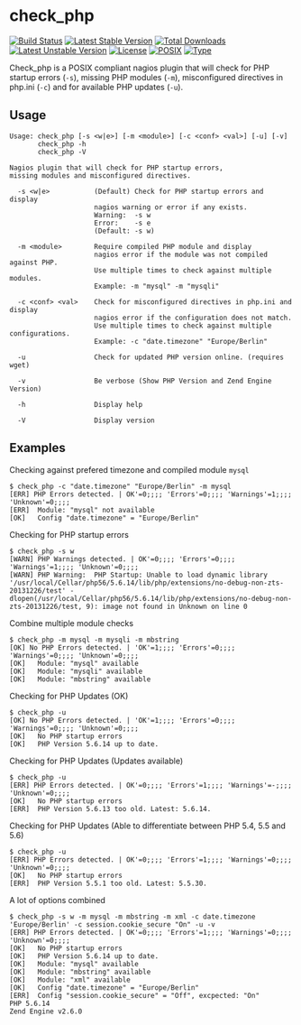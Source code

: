 # check_php

[![Build Status](https://travis-ci.org/cytopia/check_php.svg?branch=master)](https://travis-ci.org/cytopia/check_php)
[![Latest Stable Version](https://poser.pugx.org/cytopia/check_php/v/stable)](https://packagist.org/packages/cytopia/check_php) [![Total Downloads](https://poser.pugx.org/cytopia/check_php/downloads)](https://packagist.org/packages/cytopia/check_php) [![Latest Unstable Version](https://poser.pugx.org/cytopia/check_php/v/unstable)](https://packagist.org/packages/cytopia/check_php) [![License](https://poser.pugx.org/cytopia/check_php/license)](http://opensource.org/licenses/MIT)
[![POSIX](https://img.shields.io/badge/posix-100%25-brightgreen.svg)](https://en.wikipedia.org/?title=POSIX)
[![Type](https://img.shields.io/badge/type-%2Fbin%2Fsh-red.svg)](https://en.wikipedia.org/?title=Bourne_shell)

Check_php is a POSIX compliant nagios plugin that will check for PHP startup errors (`-s`), missing PHP modules (`-m`), misconfigured directives in php.ini (`-c`) and for available PHP updates (`-u`).


## Usage

```shell
Usage: check_php [-s <w|e>] [-m <module>] [-c <conf> <val>] [-u] [-v]
       check_php -h
       check_php -V

Nagios plugin that will check for PHP startup errors,
missing modules and misconfigured directives.

  -s <w|e>           (Default) Check for PHP startup errors and display
                     nagios warning or error if any exists.
                     Warning:  -s w
                     Error:    -s e
                     (Default: -s w)

  -m <module>        Require compiled PHP module and display
                     nagios error if the module was not compiled against PHP.
                     Use multiple times to check against multiple modules.
                     Example: -m "mysql" -m "mysqli"

  -c <conf> <val>    Check for misconfigured directives in php.ini and display
                     nagios error if the configuration does not match.
                     Use multiple times to check against multiple configurations.
                     Example: -c "date.timezone" "Europe/Berlin"

  -u                 Check for updated PHP version online. (requires wget)

  -v                 Be verbose (Show PHP Version and Zend Engine Version)

  -h                 Display help

  -V                 Display version
```


## Examples

Checking against prefered timezone and compiled module `mysql`

```shell
$ check_php -c "date.timezone" "Europe/Berlin" -m mysql
[ERR] PHP Errors detected. | OK'=0;;;; 'Errors'=0;;;; 'Warnings'=1;;;; 'Unknown'=0;;;;
[ERR]  Module: "mysql" not available
[OK]   Config "date.timezone" = "Europe/Berlin"
```

Checking for PHP startup errors

```shell
$ check_php -s w
[WARN] PHP Warnings detected. | OK'=0;;;; 'Errors'=0;;;; 'Warnings'=1;;;; 'Unknown'=0;;;;
[WARN] PHP Warning:  PHP Startup: Unable to load dynamic library '/usr/local/Cellar/php56/5.6.14/lib/php/extensions/no-debug-non-zts-20131226/test' - dlopen(/usr/local/Cellar/php56/5.6.14/lib/php/extensions/no-debug-non-zts-20131226/test, 9): image not found in Unknown on line 0
```

Combine multiple module checks

```shell
$ check_php -m mysql -m mysqli -m mbstring
[OK] No PHP Errors detected. | 'OK'=1;;;; 'Errors'=0;;;; 'Warnings'=0;;;; 'Unknown'=0;;;;
[OK]   Module: "mysql" available
[OK]   Module: "mysqli" available
[OK]   Module: "mbstring" available
```

Checking for PHP Updates (OK)
```shell
$ check_php -u
[OK] No PHP Errors detected. | 'OK'=1;;;; 'Errors'=0;;;; 'Warnings'=0;;;; 'Unknown'=0;;;;
[OK]   No PHP startup errors
[OK]   PHP Version 5.6.14 up to date.
```

Checking for PHP Updates (Updates available)
```shell
$ check_php -u
[ERR] PHP Errors detected. | OK'=0;;;; 'Errors'=1;;;; 'Warnings'=-;;;; 'Unknown'=0;;;;
[OK]   No PHP startup errors
[ERR]  PHP Version 5.6.13 too old. Latest: 5.6.14.
```

Checking for PHP Updates (Able to differentiate between PHP 5.4, 5.5 and 5.6)
```shell
$ check_php -u
[ERR] PHP Errors detected. | OK'=0;;;; 'Errors'=1;;;; 'Warnings'=0;;;; 'Unknown'=0;;;;
[OK]   No PHP startup errors
[ERR]  PHP Version 5.5.1 too old. Latest: 5.5.30.
```

A lot of options combined
```shell
$ check_php -s w -m mysql -m mbstring -m xml -c date.timezone 'Europe/Berlin' -c session.cookie_secure "On" -u -v
[ERR] PHP Errors detected. | OK'=0;;;; 'Errors'=1;;;; 'Warnings'=0;;;; 'Unknown'=0;;;;
[OK]   No PHP startup errors
[OK]   PHP Version 5.6.14 up to date.
[OK]   Module: "mysql" available
[OK]   Module: "mbstring" available
[OK]   Module: "xml" available
[OK]   Config "date.timezone" = "Europe/Berlin"
[ERR]  Config "session.cookie_secure" = "Off", excpected: "On"
PHP 5.6.14
Zend Engine v2.6.0
```
